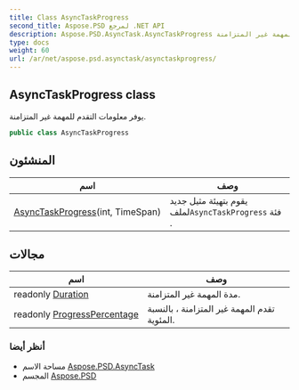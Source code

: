 ```yaml
---
title: Class AsyncTaskProgress
second_title: Aspose.PSD لمرجع .NET API
description: Aspose.PSD.AsyncTask.AsyncTaskProgress فصل. يوفر معلومات التقدم للمهمة غير المتزامنة.
type: docs
weight: 60
url: /ar/net/aspose.psd.asynctask/asynctaskprogress/
---
```

## AsyncTaskProgress class

يوفر معلومات التقدم للمهمة غير المتزامنة.

```csharp
public class AsyncTaskProgress
```

## المنشئون

| اسم | وصف |
| --- | --- |
| [AsyncTaskProgress](asynctaskprogress/)(int, TimeSpan) | يقوم بتهيئة مثيل جديد لملف`AsyncTaskProgress` فئة . |

## مجالات

| اسم | وصف |
| --- | --- |
| readonly [Duration](../../aspose.psd.asynctask/asynctaskprogress/duration/) | مدة المهمة غير المتزامنة. |
| readonly [ProgressPercentage](../../aspose.psd.asynctask/asynctaskprogress/progresspercentage/) | تقدم المهمة غير المتزامنة ، بالنسبة المئوية. |

### أنظر أيضا

* مساحة الاسم [Aspose.PSD.AsyncTask](../../aspose.psd.asynctask/)
* المجسم [Aspose.PSD](../../)


